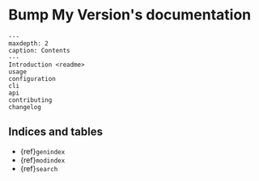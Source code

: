 # Bump My Version's documentation

```{toctree}
---
maxdepth: 2
caption: Contents
---
Introduction <readme>
usage
configuration
cli
api
contributing
changelog
```

## Indices and tables

* {ref}`genindex`
* {ref}`modindex`
* {ref}`search`
